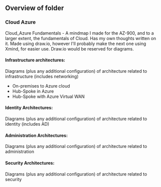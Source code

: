 ## Overview of folder

### Cloud Azure 

Cloud_Azure Fundamentals - A mindmap I made for the AZ-900, and to a larger extent, the fundamentals of Cloud. Has my own thoughts written on it. Made using draw.io, however I'll probably make the next one using Xmind, for easier use. Draw.io would be reserved for diagrams.



#### Infrastructure architectures:

Diagrams (plus any additional configuration) of architecture related to infrastructure (includes networking)

- On-premises to Azure cloud
- Hub-Spoke in Azure
- Hub-Spoke with Azure Virtual WAN




#### Identity Architectures:

Diagrams (plus any additional configuration) of architecture related to identity (includes AD)



#### Administration Architectures: 

Diagrams (plus any additional configuration) of architecture related to administration



#### Security Architectures:

Diagrams (plus any additional configuration) of architecture related to security







